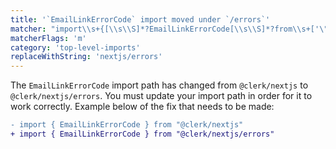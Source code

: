 ```yaml
---
title: '`EmailLinkErrorCode` import moved under `/errors`'
matcher: "import\\s+{[\\s\\S]*?EmailLinkErrorCode[\\s\\S]*?from\\s+['\"]@clerk\\/(nextjs)(?!\/errors)[\\s\\S]*?['\"]"
matcherFlags: 'm'
category: 'top-level-imports'
replaceWithString: 'nextjs/errors'
---
```


The `EmailLinkErrorCode` import path has changed from `@clerk/nextjs` to `@clerk/nextjs/errors`. You must update your import path in order for it to work correctly. Example below of the fix that needs to be made:

```diff
- import { EmailLinkErrorCode } from "@clerk/nextjs"
+ import { EmailLinkErrorCode } from "@clerk/nextjs/errors"
```
